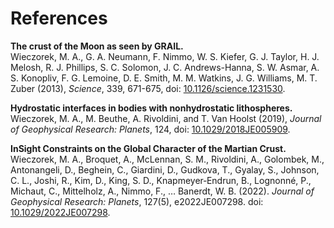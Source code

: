 # References

**The crust of the Moon as seen by GRAIL.**\
Wieczorek, M. A., G. A. Neumann, F. Nimmo, W. S. Kiefer, G. J. Taylor,
H. J. Melosh, R. J. Phillips, S. C. Solomon, J. C. Andrews-Hanna, S. W.
Asmar, A. S. Konopliv, F. G. Lemoine, D. E. Smith, M. M. Watkins, J. G.
Williams, M. T. Zuber (2013), *Science*, 339, 671-675,
doi: [10.1126/science.1231530](http://doi.org/10.1126/science.1231530).

**Hydrostatic interfaces in bodies with nonhydrostatic lithospheres.**\
Wieczorek, M. A., M. Beuthe, A. Rivoldini, and T. Van Hoolst (2019),
*Journal of Geophysical Research: Planets*, 124,
doi: [10.1029/2018JE005909](http://doi.org/10.1029/2018JE005909).

**InSight Constraints on the Global Character of the Martian Crust.**\
Wieczorek, M. A., Broquet, A., McLennan, S. M., Rivoldini, A., Golombek,
M., Antonangeli, D., Beghein, C., Giardini, D., Gudkova, T., Gyalay, S.,
Johnson, C. L., Joshi, R., Kim, D., King, S. D., Knapmeyer‐Endrun, B.,
Lognonné, P., Michaut, C., Mittelholz, A., Nimmo, F., … Banerdt, W. B. (2022).
*Journal of Geophysical Research: Planets*, 127(5), e2022JE007298.
doi: [10.1029/2022JE007298](https://doi.org/10.1029/2022JE007298).
